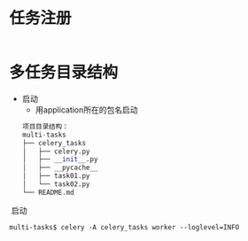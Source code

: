 # 任务注册
```python

```

# 多任务目录结构
- 启动
    - 用application所在的包名启动
    ```python
    项目目录结构：
    multi-tasks
    ├── celery_tasks
    │   ├── celery.py
    │   ├── __init__.py
    │   ├── __pycache__
    │   ├── task01.py
    │   └── task02.py
    └── README.md
    
    ```

​        启动

```
multi-tasks$ celery -A celery_tasks worker --loglevel=INFO
```



